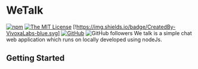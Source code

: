 # WeTalk
[![npm](https://img.shields.io/npm/v/:PackageName.svg?style=flat-square)](https://www.npmjs.org/:PackageName/5.5.1)
[![The MIT License](https://img.shields.io/badge/license-MIT-orange.svg?style=flat-square)](http://opensource.org/licenses/MIT)
[!https://img.shields.io/badge/CreatedBy-VivoxaLabs-blue.svg]
[![GitHub](https://img.shields.io/github/forks/hiranthaPeiris/WeTalk.svg?style=flat-square)](https://github.com/hiranthaPeirs/WeTalk/network)
![GitHub followers](https://img.shields.io/github/followers/espadrine.svg?label=Follow&style=social)
We talk is a simple chat web application which runs on locally developed using nodeJs. 
## Getting Started
